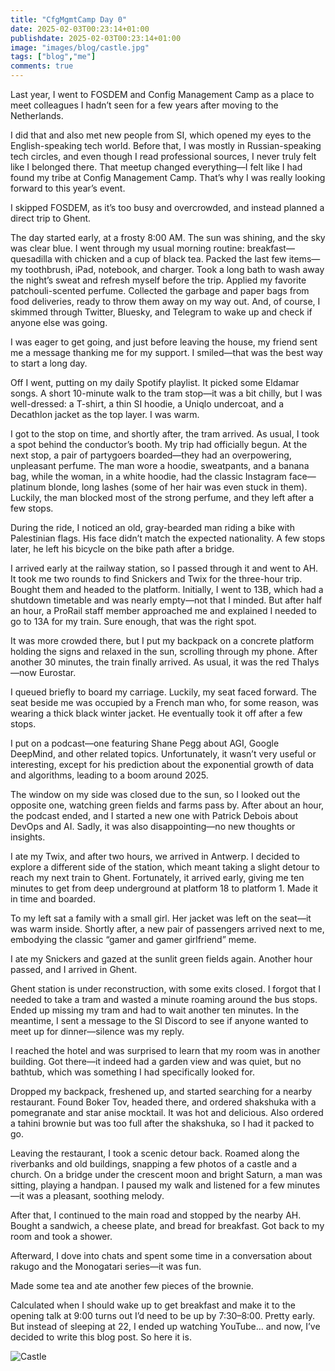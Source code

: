```yaml
---
title: "CfgMgmtCamp Day 0"
date: 2025-02-03T00:23:14+01:00
publishdate: 2025-02-03T00:23:14+01:00
image: "images/blog/castle.jpg"
tags: ["blog","me"]
comments: true
---
```


Last year, I went to FOSDEM and Config Management Camp as a place to meet colleagues I hadn’t seen for a few years after moving to the Netherlands.

I did that and also met new people from SI, which opened my eyes to the English-speaking tech world. Before that, I was mostly in Russian-speaking tech circles, and even though I read professional sources, I never truly felt like I belonged there. That meetup changed everything—I felt like I had found my tribe at Config Management Camp. That’s why I was really looking forward to this year’s event.

I skipped FOSDEM, as it’s too busy and overcrowded, and instead planned a direct trip to Ghent.

The day started early, at a frosty 8:00 AM. The sun was shining, and the sky was clear blue. I went through my usual morning routine: breakfast—quesadilla with chicken and a cup of black tea. Packed the last few items—my toothbrush, iPad, notebook, and charger. Took a long bath to wash away the night’s sweat and refresh myself before the trip. Applied my favorite patchouli-scented perfume. Collected the garbage and paper bags from food deliveries, ready to throw them away on my way out. And, of course, I skimmed through Twitter, Bluesky, and Telegram to wake up and check if anyone else was going.

I was eager to get going, and just before leaving the house, my friend sent me a message thanking me for my support. I smiled—that was the best way to start a long day.

Off I went, putting on my daily Spotify playlist. It picked some Eldamar songs. A short 10-minute walk to the tram stop—it was a bit chilly, but I was well-dressed: a T-shirt, a thin SI hoodie, a Uniqlo undercoat, and a Decathlon jacket as the top layer. I was warm.

I got to the stop on time, and shortly after, the tram arrived. As usual, I took a spot behind the conductor’s booth. My trip had officially begun. At the next stop, a pair of partygoers boarded—they had an overpowering, unpleasant perfume. The man wore a hoodie, sweatpants, and a banana bag, while the woman, in a white hoodie, had the classic Instagram face—platinum blonde, long lashes (some of her hair was even stuck in them). Luckily, the man blocked most of the strong perfume, and they left after a few stops.

During the ride, I noticed an old, gray-bearded man riding a bike with Palestinian flags. His face didn’t match the expected nationality. A few stops later, he left his bicycle on the bike path after a bridge.

I arrived early at the railway station, so I passed through it and went to AH. It took me two rounds to find Snickers and Twix for the three-hour trip. Bought them and headed to the platform. Initially, I went to 13B, which had a shutdown timetable and was nearly empty—not that I minded. But after half an hour, a ProRail staff member approached me and explained I needed to go to 13A for my train. Sure enough, that was the right spot.

It was more crowded there, but I put my backpack on a concrete platform holding the signs and relaxed in the sun, scrolling through my phone. After another 30 minutes, the train finally arrived. As usual, it was the red Thalys—now Eurostar.

I queued briefly to board my carriage. Luckily, my seat faced forward. The seat beside me was occupied by a French man who, for some reason, was wearing a thick black winter jacket. He eventually took it off after a few stops.

I put on a podcast—one featuring Shane Pegg about AGI, Google DeepMind, and other related topics. Unfortunately, it wasn’t very useful or interesting, except for his prediction about the exponential growth of data and algorithms, leading to a boom around 2025.

The window on my side was closed due to the sun, so I looked out the opposite one, watching green fields and farms pass by. After about an hour, the podcast ended, and I started a new one with Patrick Debois about DevOps and AI. Sadly, it was also disappointing—no new thoughts or insights.

I ate my Twix, and after two hours, we arrived in Antwerp. I decided to explore a different side of the station, which meant taking a slight detour to reach my next train to Ghent. Fortunately, it arrived early, giving me ten minutes to get from deep underground at platform 18 to platform 1. Made it in time and boarded.

To my left sat a family with a small girl. Her jacket was left on the seat—it was warm inside. Shortly after, a new pair of passengers arrived next to me, embodying the classic “gamer and gamer girlfriend” meme.

I ate my Snickers and gazed at the sunlit green fields again. Another hour passed, and I arrived in Ghent.

Ghent station is under reconstruction, with some exits closed. I forgot that I needed to take a tram and wasted a minute roaming around the bus stops. Ended up missing my tram and had to wait another ten minutes. In the meantime, I sent a message to the SI Discord to see if anyone wanted to meet up for dinner—silence was my reply.

I reached the hotel and was surprised to learn that my room was in another building. Got there—it indeed had a garden view and was quiet, but no bathtub, which was something I had specifically looked for.

Dropped my backpack, freshened up, and started searching for a nearby restaurant. Found Boker Tov, headed there, and ordered shakshuka with a pomegranate and star anise mocktail. It was hot and delicious. Also ordered a tahini brownie but was too full after the shakshuka, so I had it packed to go.

Leaving the restaurant, I took a scenic detour back. Roamed along the riverbanks and old buildings, snapping a few photos of a castle and a church. On a bridge under the crescent moon and bright Saturn, a man was sitting, playing a handpan. I paused my walk and listened for a few minutes—it was a pleasant, soothing melody.

After that, I continued to the main road and stopped by the nearby AH. Bought a sandwich, a cheese plate, and bread for breakfast. Got back to my room and took a shower.

Afterward, I dove into chats and spent some time in a conversation about rakugo and the Monogatari series—it was fun.

Made some tea and ate another few pieces of the brownie.

Calculated when I should wake up to get breakfast and make it to the opening talk at 9:00 turns out I’d need to be up by 7:30–8:00. Pretty early. But instead of sleeping at 22, I ended up watching YouTube… and now, I’ve decided to write this blog post. So here it is.

![Castle](/images/blog/castle.jpg)